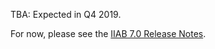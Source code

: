 TBA: Expected in Q4 2019.

For now, please see the [IIAB 7.0 Release Notes](https://github.com/iiab/iiab/wiki/IIAB-7.0-Release-Notes).
